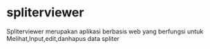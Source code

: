 # spliterviewer
Spliterviewer merupakan aplikasi berbasis web yang berfungsi untuk Melihat,Input,edit,danhapus data spliter 
